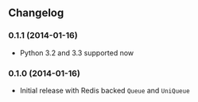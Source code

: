 ## Changelog

### 0.1.1 (2014-01-16)

* Python 3.2 and 3.3 supported now

### 0.1.0 (2014-01-16)

* Initial release with Redis backed `Queue` and `UniQueue`
